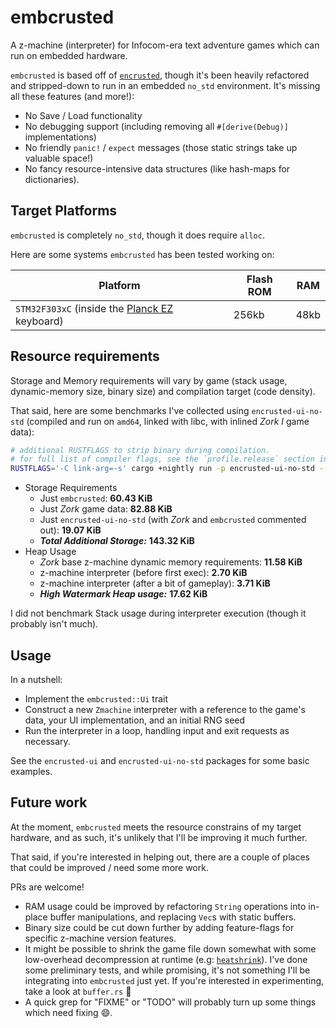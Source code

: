 # embcrusted

A z-machine (interpreter) for Infocom-era text adventure games which can run on embedded hardware.

`embcrusted` is based off of [`encrusted`](https://github.com/DeMille/encrusted), though it's been heavily refactored and stripped-down to run in an embedded `no_std` environment. It's missing all these features (and more!): 
- No Save / Load functionality
- No debugging support (including removing all `#[derive(Debug)]` implementations)
- No friendly `panic!` / `expect` messages (those static strings take up valuable space!)
- No fancy resource-intensive data structures (like hash-maps for dictionaries).

## Target Platforms

`embcrusted` is completely `no_std`, though it does require `alloc`. 

Here are some systems `embcrusted` has been tested working on:

Platform | Flash ROM | RAM
---------|-----------|---- 
`STM32F303xC` (inside the [Planck EZ](https://ergodox-ez.com/pages/planck) keyboard) | 256kb | 48kb

## Resource requirements

Storage and Memory requirements will vary by game (stack usage, dynamic-memory size, binary size) and compilation target (code density).

That said, here are some benchmarks I've collected using `encrusted-ui-no-std` (compiled and run on `amd64`, linked with libc, with inlined _Zork I_ game data):

```bash
# additional RUSTFLAGS to strip binary during compilation. 
# for full list of compiler flags, see the `profile.release` section in Cargo.toml
RUSTFLAGS='-C link-arg=-s' cargo +nightly run -p encrusted-ui-no-std --release
```

- Storage Requirements
    - Just `embcrusted`: **60.43 KiB**
    - Just _Zork_ game data: **82.88 KiB**
    - Just `encrusted-ui-no-std` (with _Zork_ and `embcrusted` commented out): **19.07 KiB**
    - ***Total Additional Storage:*** **143.32 KiB**
- Heap Usage
    - _Zork_ base z-machine dynamic memory requirements: **11.58 KiB**
    - z-machine interpreter (before first exec): **2.70 KiB**
    - z-machine interpreter (after a bit of gameplay): **3.71 KiB**
    - ***High Watermark Heap usage:*** **17.62 KiB**

I did not benchmark Stack usage during interpreter execution (though it probably isn't much).

## Usage

In a nutshell:
- Implement the `embcrusted::Ui` trait
- Construct a new `Zmachine` interpreter with a reference to the game's data, your UI implementation, and an initial RNG seed
- Run the interpreter in a loop, handling input and exit requests as necessary.

See the `encrusted-ui` and `encrusted-ui-no-std` packages for some basic examples.

## Future work

At the moment, `embcrusted` meets the resource constrains of my target hardware, and as such, it's unlikely that I'll be improving it much further.

That said, if you're interested in helping out, there are a couple of places that could be improved / need some more work. 

PRs are welcome!

- RAM usage could be improved by refactoring `String` operations into in-place buffer manipulations, and replacing `Vec`s with static buffers.
- Binary size could be cut down further by adding feature-flags for specific z-machine version features.
- It might be possible to shrink the game file down somewhat with some low-overhead decompression at runtime (e.g: [`heatshrink`](https://github.com/atomicobject/heatshrink)). I've done some preliminary tests, and while promising, it's not something I'll be integrating into `embcrusted` just yet. If you're interested in experimenting, take a look at `buffer.rs` :eyes:
- A quick grep for "FIXME" or "TODO" will probably turn up some things which need fixing :smile:.
